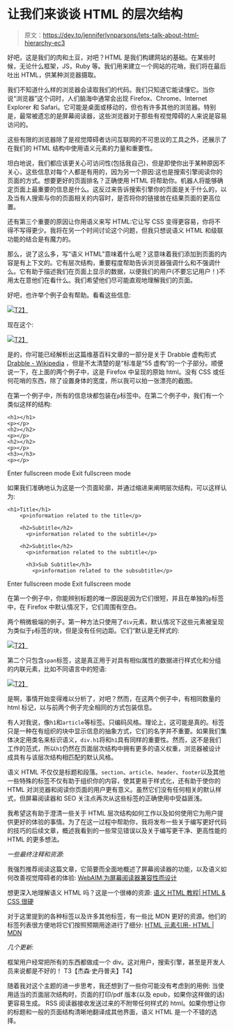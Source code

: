 # 让我们来谈谈 HTML 的层次结构

> 原文：<https://dev.to/jenniferlynparsons/lets-talk-about-html-hierarchy-ec3>

好吧，这是我们的肉和土豆，对吧？HTML 是我们构建网站的基础。在某些时候，无论什么框架，JS，Ruby 等。我们用来建立一个网站的花哨，我们将在最后吐出 HTML，供某种浏览器摄取。

我们不知道什么样的浏览器会读取我们的代码。我们只知道它能读懂它。当你说“浏览器”这个词时，人们脑海中通常会出现 Firefox、Chrome、Internet Explorer 和 Safari。它可能是桌面或移动的，但也有许多其他的浏览器。特别是，最常被遗忘的是屏幕阅读器，这些浏览器对于那些有视觉障碍的人来说是容易访问的。

这些有限的浏览器除了是视觉障碍者访问互联网的不可思议的工具之外，还展示了在我们的 HTML 结构中使用语义元素的力量和重要性。

坦白地说，我们都应该更关心可访问性(包括我自己)，但是即使你出于某种原因不关心，这些信息对每个人都是有用的，因为另一个原因:这也是搜索引擎阅读你的页面的方式。想要更好的页面排名？正确使用 HTML 将帮助你。机器人将能够确定页面上最重要的信息是什么。这反过来告诉搜索引擎你的页面是关于什么的，以及当有人搜索与你的页面相关的内容时，是否将你的链接放在结果页面的更高位置。

还有第三个重要的原因让你用语义来写 HTML:它让写 CSS 变得更容易，你将不得不写得更少。我将在另一个时间讨论这个问题，但我只想说语义 HTML 和级联功能的结合是有魔力的。

那么，说了这么多，写“语义 HTML”意味着什么呢？这意味着我们添加到页面的内容是有上下文的。它有层次结构，重要程度帮助告诉浏览器强调什么和不强调什么。它有助于描述我们在页面上显示的数据，以便我们的用户(不要忘记用户！)不用太在意他们在看什么。我们希望他们尽可能直观地理解我们的页面。

好吧，也许举个例子会有帮助。看看这些信息:

[![](img/4b91f99a15a6ad7fe9e652f26ee75739.png)T2】](https://res.cloudinary.com/practicaldev/image/fetch/s--kWJkc2ie--/c_limit%2Cf_auto%2Cfl_progressive%2Cq_auto%2Cw_880/http://jenniferlynparsons.github.io/assets/img/posts/htmlexample1.png)

现在这个:

[![](img/f9472a592313964ebf102e2ab2d66b31.png)T2】](https://res.cloudinary.com/practicaldev/image/fetch/s--mSEd1Tym--/c_limit%2Cf_auto%2Cfl_progressive%2Cq_auto%2Cw_880/http://jenniferlynparsons.github.io/assets/img/posts/htmlexample2.png)

是的，你可能已经解析出这篇维基百科文章的一部分是关于 Drabble 虚构形式 [Drabble - Wikipedia](https://en.wikipedia.org/wiki/Drabble) ，但是不太清楚的是“标准是“55 虚构”的一个子部分。顺便说一下，在上面的两个例子中，这是 Firefox 中呈现的原始 html。没有 CSS 或任何花哨的东西，除了设置身体的宽度，所以我可以拍一张漂亮的截图。

在第一个例子中，所有的信息块都包装在`p`标签中。在第二个例子中，我们有一个类似这样的结构:

```
<h1></h1>
<p></p>
<h2></h2>
<p></p>
<h2></h2>
<p></p>
<h3></h3>
<p></p> 
```

Enter fullscreen mode Exit fullscreen mode

如果我们准确地认为这是一个页面轮廓，并通过缩进来阐明层次结构，可以这样认为:

```
<h1>Title</h1>
    <p>information related to the title</p>

    <h2>Subtitle</h2>
      <p>information related to the subtitle</p>

    <h2>Subtitle</h2>
      <p>information related to the subtitle</p>

      <h3>Sub Subtitle</h3>
        <p>information related to the subsubtitle</p> 
```

Enter fullscreen mode Exit fullscreen mode

在第一个例子中，你能辨别标题的唯一原因是因为它们很短，并且在单独的`p`标签中，在 Firefox 中默认情况下，它们周围有空白。

两个稍微极端的例子。第一种方法只使用了`div`元素，默认情况下这些元素被呈现为类似于`p`标签的块，但是没有任何边距。它们“默认是无样式的:

[![](img/38f236fe7a662b75eb683fec4738140e.png)T2】](https://res.cloudinary.com/practicaldev/image/fetch/s--W0-c6Fh5--/c_limit%2Cf_auto%2Cfl_progressive%2Cq_auto%2Cw_880/http://jenniferlynparsons.github.io/assets/img/posts/htmlexample3.png)

第二个只包含`span`标签，这是真正用于对具有相似属性的数据进行样式化和分组的内联元素，比如不同语言中的短语:

[![](img/96991804b65d95589edc95990e6c23ac.png)T2】](https://res.cloudinary.com/practicaldev/image/fetch/s--15fRnD3M--/c_limit%2Cf_auto%2Cfl_progressive%2Cq_auto%2Cw_880/http://jenniferlynparsons.github.io/assets/img/posts/htmlexample4.png)

是啊，事情开始变得难以分析了，对吧？然而，在这两个例子中，有相同数量的 html 标记，以与前两个例子完全相同的方式包装信息。

有人对我说，像`h1`和`article`等标签。只编码风格。理论上，这可能是真的。标签只是一种在有组织的块中显示信息的抽象方式，它们的名字并不重要。如果我们集体决定用类名来标识语义，`div.h1`将和`h1`具有同样的重要性。然而，这不是我们工作的范式，所以`h1`仍然在页面层次结构中拥有更多的语义权重，浏览器被设计成具有与该层次结构相匹配的默认风格。

语义 HTML 不仅仅是标题和段落。`section`、`article`、`header`、`footer`以及其他一些特殊的标签不仅有助于组织你的内容，使其更易于样式化，还有助于使你的 HTML 对浏览器和阅读你页面的用户更有意义。虽然它们没有任何相关的默认样式，但屏幕阅读器和 SEO 关注点再次从这些标签的正确使用中受益匪浅。

我希望这有助于澄清一些关于 HTML 层次结构如何工作以及如何使用它为用户提供更好的体验的事情。为了在这一过程中帮助你，我将发布一些关于编写更好代码的技巧的后续文章，概述我看到的一些常见错误以及关于编写更干净、更高性能的 HTML 的更多想法。

*一些最终注释和资源:*

我强烈推荐阅读这篇文章，它简要而全面地概述了屏幕阅读器的功能，以及语义如何改善视觉障碍者的体验:
[WebAIM:为屏幕阅读器兼容性而设计](https://webaim.org/techniques/screenreader/)

想更深入地理解语义 HTML 吗？这是一个很棒的资源:
[语义 HTML 教程| HTML & CSS 很硬](https://internetingishard.com/html-and-css/semantic-html/)

对于这里提到的各种标签以及许多其他标签，有一些比 MDN 更好的资源。他们的标签列表很方便地将它们按照预期用途进行了细分:
[HTML 元素引用- HTML | MDN](https://developer.mozilla.org/en-US/docs/Web/HTML/Element)

*几个更新:*

框架用户经常把所有的东西都做成一个 div。这对用户，搜索引擎，甚至是开发人员来说都是不好的！
T3【杰森·史丹普夫】T4】

随着我对这个主题的进一步思考，我还想到了一些你可能没有考虑到的用例:
当使用适当的页面层次结构时，页面的打印/pdf 版本(以及 epub，如果你这样做的话)更容易生成。
RSS 阅读器接收发送过来的不附带任何样式的 html。如果你想让你的标题和一般的页面结构清晰地翻译成其他界面，语义 HTML 是一个不错的选择。